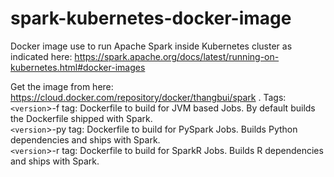 # spark-kubernetes-docker-image
Docker image use to run Apache Spark inside Kubernetes cluster as indicated here: https://spark.apache.org/docs/latest/running-on-kubernetes.html#docker-images

Get the image from here: https://cloud.docker.com/repository/docker/thangbui/spark . 
Tags:  
  `<version`>-f tag: Dockerfile to build for JVM based Jobs. By default builds the Dockerfile shipped with Spark.  
  `<version`>-py tag: Dockerfile to build for PySpark Jobs. Builds Python dependencies and ships with Spark.  
  `<version`>-r tag: Dockerfile to build for SparkR Jobs. Builds R dependencies and ships with Spark.  
